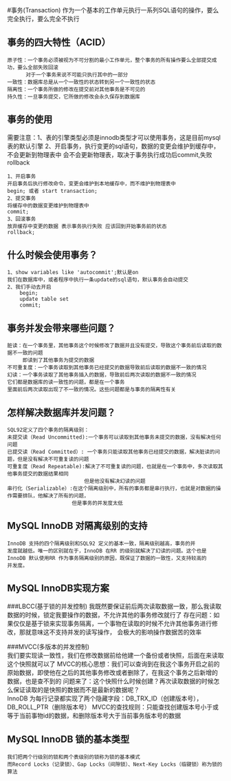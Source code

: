 #事务(Transaction)
作为一个基本的工作单元执行一系列SQL语句的操作，要么完全执行，要么完全不执行
## 事务的四大特性（ACID）
    原子性：一个事务必须被视为不可分割的最小工作单元，整个事务的所有操作要么全部提交成功，要么全部失败回滚
          对于一个事务来说不可能只执行其中的一部分
    一致性：数据库总是从一个一致性的状态转到另一个一致性的状态
    隔离性：一个事务所做的修改在提交前对其他事务是不可见的
    持久性：一旦事务提交，它所做的修改会永久保存到数据库
## 事务的使用
需要注意：1、表的引擎类型必须是innodb类型才可以使用事务，这是目前mysql表的默认引擎
        2、开启事务，执行变更的sql语句，数据的变更会维护到缓存中，不会更新到物理表中
           会不会更新物理表，取决于事务执行成功后commit,失败rollback
        
    1、开启事务
    开启事务后执行修改命令，变更会维护到本地缓存中，而不维护到物理表中
    begin; 或者 start transaction;
    2、提交事务
    将缓存中的数据变更维护到物理表中
    commit;
    3、回滚事务
    放弃缓存中变更的数据 表示事务执行失败 应该回到开始事务前的状态
    rollback;
## 什么时候会使用事务？
    1、show variables like 'autocommit';默认是on
    我们在数据库中，或者程序中执行一条update的sql语句，默认事务会自动提交
    2、我们手动去开启
        begin;
        update table set
        commit;
## 事务并发会带来哪些问题？
    脏读：在一个事务里，其他事务这个时候修改了数据并且没有提交，导致这个事务前后读取的数据不一致的问题
         即读到了其他事务为提交的数据
    不可重复度：一个事务读取到其他事务已经提交的数据导致前后读取的数据不一致的情况
    幻读：一个事务读取了其他事务插入的数据，导致前后两次读取的数据不一致的情况
    它们都是数据库的读一致性的问题，都是在一个事务
    里面前后两次读取出现了不一致的情况。这些问题都是与事务的隔离性有关

## 怎样解决数据库并发问题？
    SQL92定义了四个事务的隔离级别：
    未提交读（Read Uncommitted):一个事务可以读取到其他事务未提交的数据，没有解决任何问题
    已提交读（Read Committed）: 一个事务只能读取其他事务已经提交的数据，解决脏读的问题，但是没有解决不可重复读的问题
    可重复度（Read Repeatable):解决了不可重复读的问题，也就是在一个事务中，多次读取其他事务提交的数据结果相同
                             但是他没有解决幻读的问题
    串行化（Serializable）:在这个隔离级别中，所有的事务都是串行执行，也就是对数据的操作需要排队，他解决了所有的问题，
                         但是事务的并发度太低
## MySQL InnoDB 对隔离级别的支持
    InnoDB 支持的四个隔离级别和SQL92 定义的基本一致，隔离级别越高，事务的并
    发度就越低。唯一的区别就在于，InnoDB 在RR 的级别就解决了幻读的问题。这个也是
    InnoDB 默认使用RR 作为事务隔离级别的原因，既保证了数据的一致性，又支持较高的
    并发度。
## MySQL InnoDB实现方案
###LBCC(基于锁的并发控制)
    我既然要保证前后两次读取数据一致，那么我读取数据的时候，锁定我要操作的数据，不允许其他的事务修改就行了
    存在问题：如果仅仅是基于锁来实现事务隔离，一个事物在读取的时候不允许其他事务进行修改，那就意味这不支持并发的读写操作，
            会极大的影响操作数据苦的效率
            

###MVCC(多版本的并发控制)  
    我们要实现读一致性，我们在修改数据前给他建一个备份或者快照，后面在来读取这个快照就可以了
    MVCC的核心思想：我们可以查询到在我这个事务开启之前的原始数据，即使他在之后的其他事务修改或者删除了，在我这个事务之后新增的
                  数据，也是查不到的
    问题来了：这个快照什么时候创建？再次读取数据的时候怎么保证读取的是快照的数据而不是最新的数据呢？  
    InnoDB 为每行记录都实现了两个隐藏字段：DB_TRX_ID（创建版本号），DB_ROLL_PTR（删除版本号）
    MVCC的查找规则：只能查找创建版本号小于或等于当前事物id的数据，和删除版本号大于当前事务版本号的数据
## MySQL InnoDB 锁的基本类型
    我们把两个行级别的锁和两个表级别的锁称为锁的基本模式
    而Record Locks（记录锁）、Gap Locks（间隙锁）、Next-Key Locks（临键锁）称为锁的算法
    